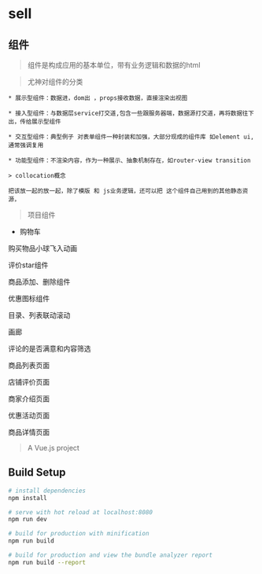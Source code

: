 
# sell
## 组件 ##

> 组件是构成应用的基本单位，带有业务逻辑和数据的html

>尤神对组件的分类
```
* 展示型组件：数据进，dom出 ，props接收数据，直接渲染出视图

* 接入型组件：与数据层service打交道,包含一些跟服务器端，数据源打交道，再将数据往下出，传给展示型组件

* 交互型组件：典型例子 对表单组件一种封装和加强，大部分现成的组件库 如element ui, 通常强调复用

* 功能型组件：不渲染内容，作为一种展示、抽象机制存在，如router-view transition

> collocation概念

把该放一起的放一起，除了模版 和 js业务逻辑，还可以把 这个组件自己用到的其他静态资源，
```
> 项目组件
+ 购物车
 
 购买物品小球飞入动画
 
 评价star组件
 
 商品添加、删除组件
 
 优惠图标组件
 
 目录、列表联动滚动
 
 画廊
 
 评论的是否满意和内容筛选
 
 商品列表页面
 
 店铺评价页面
 
 商家介绍页面
 
 优惠活动页面
 
 商品详情页面




> A Vue.js project

## Build Setup

``` bash
# install dependencies
npm install

# serve with hot reload at localhost:8080
npm run dev

# build for production with minification
npm run build

# build for production and view the bundle analyzer report
npm run build --report
```

